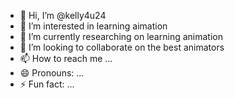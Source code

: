 - 👋 Hi, I’m @kelly4u24
- 👀 I’m interested in learning aimation
- 🌱 I’m currently researching on learning animation
- 💞️ I’m looking to collaborate on the best animators
- 📫 How to reach me ...
- 😄 Pronouns: ...
- ⚡ Fun fact: ...

<!---
kelly4u24/kelly4u24 is a ✨ special ✨ repository because its `README.md` (this file) appears on your GitHub profile.
You can click the Preview link to take a look at your changes.
--->
